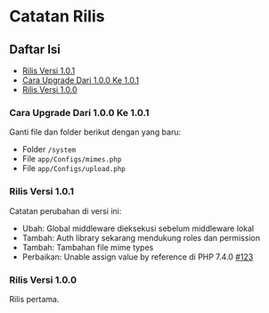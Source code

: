 # Catatan Rilis

## Daftar Isi

-   [Rilis Versi 1.0.1](#rilis-versi-101)
-   [Cara Upgrade Dari 1.0.0 Ke 1.0.1](#cara-upgrade-dari-100-ke-101)
-   [Rilis Versi 1.0.0](#rilis-versi-100)

### Cara Upgrade Dari 1.0.0 Ke 1.0.1

Ganti file dan folder berikut dengan yang baru:

-   Folder `/system`
-   File `app/Configs/mimes.php`
-   File `app/Configs/upload.php`

### Rilis Versi 1.0.1

Catatan perubahan di versi ini:

-   Ubah: Global middleware dieksekusi sebelum middleware lokal
-   Tambah: Auth library sekarang mendukung roles dan permission
-   Tambah: Tambahan file mime types
-   Perbaikan: Unable assign value by reference di PHP 7.4.0 [#123](https://github.com/issues/123)

### Rilis Versi 1.0.0

Rilis pertama.
